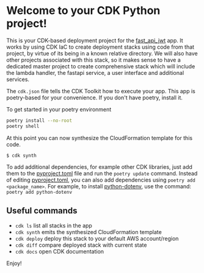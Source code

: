 
# Welcome to your CDK Python project!

This is your CDK-based deployment project for the [fast_api_jwt](https://github.com/tangledpath/cdk-fast-api-jwt) app.  It works by using CDK IaC to create deployment stacks using code from that project, by virtue of its being in a known relative directory.  We will also have other projects associated with this stack, so it makes sense to have a dedicated master project to create comprehensive stack which will include the lambda handler, the fastapi service, a user interface and additional services.      

The `cdk.json` file tells the CDK Toolkit how to execute your app.  This app is poetry-based for your convenience.  If you don't have poetry, install it.

To get started in your poetry environment
```bash
poetry install --no-root
poetry shell
```

At this point you can now synthesize the CloudFormation template for this code.

```
$ cdk synth
```

To add additional dependencies, for example other CDK libraries, just add
them to the [pyproject.toml](pyproject.toml) file and run the `poetry update`
command.  Instead of editing [pyproject.toml](pyproject.toml), you can also add dependencies using `poetry add <package_name>`.  For example, to install [python-dotenv](https://pypi.org/project/python-dotenv/), use the command: `poetry add python-dotenv` 

## Useful commands
 * `cdk ls`          list all stacks in the app
 * `cdk synth`       emits the synthesized CloudFormation template
 * `cdk deploy`      deploy this stack to your default AWS account/region
 * `cdk diff`        compare deployed stack with current state
 * `cdk docs`        open CDK documentation

Enjoy!
